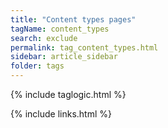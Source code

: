 ```yaml
---
title: "Content types pages"
tagName: content_types
search: exclude
permalink: tag_content_types.html
sidebar: article_sidebar
folder: tags
---
```

{% include taglogic.html %}

{% include links.html %}
